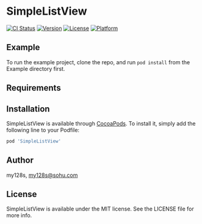 # SimpleListView
[![CI Status](https://img.shields.io/travis/my128s/SimpleListView.svg?style=flat)](https://travis-ci.org/my128s/SimpleListView)
[![Version](https://img.shields.io/cocoapods/v/SimpleListView.svg?style=flat)](https://cocoapods.org/pods/SimpleListView)
[![License](https://img.shields.io/cocoapods/l/SimpleListView.svg?style=flat)](https://cocoapods.org/pods/SimpleListView)
[![Platform](https://img.shields.io/cocoapods/p/SimpleListView.svg?style=flat)](https://cocoapods.org/pods/SimpleListView)

## Example

To run the example project, clone the repo, and run `pod install` from the Example directory first.

## Requirements

## Installation

SimpleListView is available through [CocoaPods](https://cocoapods.org). To install
it, simply add the following line to your Podfile:

```ruby
pod 'SimpleListView'
```

## Author

my128s, my128s@sohu.com

## License

SimpleListView is available under the MIT license. See the LICENSE file for more info.